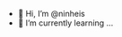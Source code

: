- 👋 Hi, I’m @ninheis
- 🌱 I’m currently learning ...
  

<!---
ninheis/ninheis is a ✨ special ✨ repository because its `README.md` (this file) appears on your GitHub profile.
You can click the Preview link to take a look at your changes.
--->
